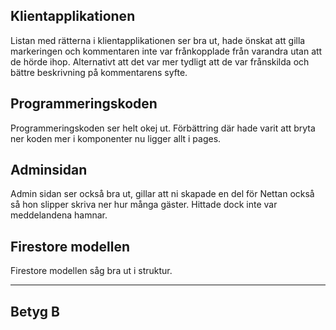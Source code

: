 ## Klientapplikationen
Listan med rätterna i klientapplikationen ser bra ut, hade önskat att gilla markeringen och kommentaren inte var frånkopplade från varandra utan att de hörde ihop. Alternativt att det var mer tydligt att de var frånskilda och bättre beskrivning på kommentarens syfte.

## Programmeringskoden
Programmeringskoden ser helt okej ut. Förbättring där hade varit att bryta ner koden mer i komponenter nu ligger allt i pages.

## Adminsidan
Admin sidan ser också bra ut, gillar att ni skapade en del för Nettan också så hon slipper skriva ner hur många gäster.
Hittade dock inte var meddelandena hamnar.

## Firestore modellen
Firestore modellen såg bra ut i struktur.

---
## Betyg B
